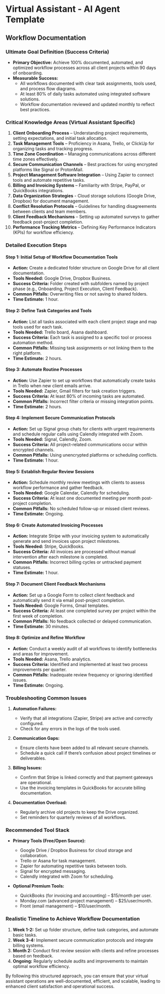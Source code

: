 # Virtual Assistant - AI Agent Template
## Workflow Documentation

### Ultimate Goal Definition (Success Criteria)
- **Primary Objective:** Achieve 100% documented, automated, and optimized workflow processes across all client projects within 90 days of onboarding.
- **Measurable Success:**
  - All workflows documented with clear task assignments, tools used, and process flow diagrams.
  - At least 80% of daily tasks automated using integrated software solutions.
  - Workflow documentation reviewed and updated monthly to reflect best practices.

### Critical Knowledge Areas (Virtual Assistant Specific)
1. **Client Onboarding Process** – Understanding project requirements, setting expectations, and initial task allocation.
2. **Task Management Tools** – Proficiency in Asana, Trello, or ClickUp for organizing tasks and tracking progress.
3. **Time Zone Coordination** – Managing communications across different time zones effectively.
4. **Secure Communication Channels** – Best practices for using encrypted platforms like Signal or ProtonMail.
5. **Project Management Software Integration** – Using Zapier to connect tools and automate repetitive tasks.
6. **Billing and Invoicing Systems** – Familiarity with Stripe, PayPal, or QuickBooks integrations.
7. **Data Organization Strategies** - Cloud storage solutions (Google Drive, Dropbox) for document management.
8. **Conflict Resolution Protocols** – Guidelines for handling disagreements between clients and team members.
9. **Client Feedback Mechanisms** – Setting up automated surveys to gather feedback post-project completion.
10. **Performance Tracking Metrics** – Defining Key Performance Indicators (KPIs) for workflow efficiency.

### Detailed Execution Steps
#### Step 1: Initial Setup of Workflow Documentation Tools
- **Action:** Create a dedicated folder structure on Google Drive for all client documentation.
- **Tools Needed:** Google Drive, Dropbox Business.
- **Success Criteria:** Folder created with subfolders named by project phase (e.g., Onboarding, Project Execution, Client Feedback).
- **Common Pitfalls:** Overwriting files or not saving to shared folders.
- **Time Estimate:** 1 hour.

#### Step 2: Define Task Categories and Tools
- **Action:** List all tasks associated with each client project stage and map tools used for each task.
- **Tools Needed:** Trello board, Asana dashboard.
- **Success Criteria:** Each task is assigned to a specific tool or process automation method.
- **Common Pitfalls:** Missing task assignments or not linking them to the right platform.
- **Time Estimate:** 2 hours.

#### Step 3: Automate Routine Processes
- **Action:** Use Zapier to set up workflows that automatically create tasks in Trello when new client emails arrive.
- **Tools Needed:** Zapier, Gmail filters for task creation triggers.
- **Success Criteria:** At least 80% of incoming tasks are automated.
- **Common Pitfalls:** Incorrect filter criteria or missing integration points.
- **Time Estimate:** 2 hours.

#### Step 4: Implement Secure Communication Protocols
- **Action:** Set up Signal group chats for clients with urgent requirements and schedule regular calls using Calendly integrated with Zoom.
- **Tools Needed:** Signal, Calendly, Zoom.
- **Success Criteria:** All project-related communications occur within encrypted channels.
- **Common Pitfalls:** Using unencrypted platforms or scheduling conflicts.
- **Time Estimate:** 1 hour.

#### Step 5: Establish Regular Review Sessions
- **Action:** Schedule monthly review meetings with clients to assess workflow performance and gather feedback.
- **Tools Needed:** Google Calendar, Calendly for scheduling.
- **Success Criteria:** At least one documented meeting per month post-project completion.
- **Common Pitfalls:** No scheduled follow-up or missed client reviews.
- **Time Estimate:** Ongoing.

#### Step 6: Create Automated Invoicing Processes
- **Action:** Integrate Stripe with your invoicing system to automatically generate and send invoices upon project milestones.
- **Tools Needed:** Stripe, QuickBooks.
- **Success Criteria:** All invoices are processed without manual intervention after each milestone is completed.
- **Common Pitfalls:** Incorrect billing cycles or untracked payment statuses.
- **Time Estimate:** 1 hour.

#### Step 7: Document Client Feedback Mechanisms
- **Action:** Set up a Google Form to collect client feedback and automatically send it via email post-project completion.
- **Tools Needed:** Google Forms, Gmail templates.
- **Success Criteria:** At least one completed survey per project within the first week of completion.
- **Common Pitfalls:** No feedback collected or delayed communication.
- **Time Estimate:** 30 minutes.

#### Step 8: Optimize and Refine Workflow
- **Action:** Conduct a weekly audit of all workflows to identify bottlenecks and areas for improvement.
- **Tools Needed:** Asana, Trello analytics.
- **Success Criteria:** Identified and implemented at least two process improvements per quarter.
- **Common Pitfalls:** Inadequate review frequency or ignoring identified issues.
- **Time Estimate:** Ongoing.

### Troubleshooting Common Issues
1. **Automation Failures:**
   - Verify that all integrations (Zapier, Stripe) are active and correctly configured.
   - Check for any errors in the logs of the tools used.

2. **Communication Gaps:**
   - Ensure clients have been added to all relevant secure channels.
   - Schedule a quick call if there’s confusion about project timelines or deliverables.

3. **Billing Issues:**
   - Confirm that Stripe is linked correctly and that payment gateways are operational.
   - Use the invoicing templates in QuickBooks for accurate billing documentation.

4. **Documentation Overload:**
   - Regularly archive old projects to keep the Drive organized.
   - Set reminders for quarterly reviews of all workflows.

### Recommended Tool Stack
- **Primary Tools (Free/Open Source):**
  - Google Drive / Dropbox Business for cloud storage and collaboration.
  - Trello or Asana for task management.
  - Zapier for automating repetitive tasks between tools.
  - Signal for encrypted messaging.
  - Calendly integrated with Zoom for scheduling.

- **Optional Premium Tools:**
  - QuickBooks (for invoicing and accounting) – $15/month per user.
  - Monday.com (advanced project management) – $25/user/month.
  - Front (email management) – $10/user/month.

### Realistic Timeline to Achieve Workflow Documentation
1. **Week 1-2:** Set up folder structure, define task categories, and automate basic tasks.
2. **Week 3-4:** Implement secure communication protocols and integrate billing systems.
3. **Month 2:** Conduct first review session with clients and refine processes based on feedback.
4. **Ongoing:** Regularly schedule audits and improvements to maintain optimal workflow efficiency.

By following this structured approach, you can ensure that your virtual assistant operations are well-documented, efficient, and scalable, leading to enhanced client satisfaction and operational success.

